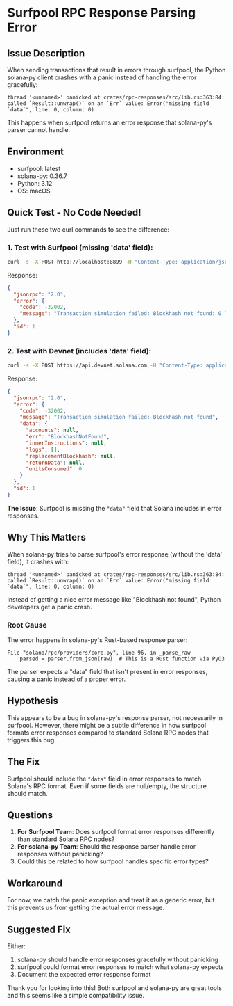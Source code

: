 # Surfpool RPC Response Parsing Error

## Issue Description

When sending transactions that result in errors through surfpool, the Python solana-py client crashes with a panic instead of handling the error gracefully:

```
thread '<unnamed>' panicked at crates/rpc-responses/src/lib.rs:363:84:
called `Result::unwrap()` on an `Err` value: Error("missing field `data`", line: 0, column: 0)
```

This happens when surfpool returns an error response that solana-py's parser cannot handle.

## Environment

- surfpool: latest
- solana-py: 0.36.7
- Python: 3.12
- OS: macOS

## Quick Test - No Code Needed!

Just run these two curl commands to see the difference:

### 1. Test with Surfpool (missing 'data' field):
```bash
curl -s -X POST http://localhost:8899 -H "Content-Type: application/json" -d '{"jsonrpc":"2.0","id":1,"method":"sendTransaction","params":["4vJ9JU1bJJE96FWSJKvHsmmFADCg4gpZQff4P3bkLKi"]}' | jq .
```

Response:
```json
{
  "jsonrpc": "2.0",
  "error": {
    "code": -32002,
    "message": "Transaction simulation failed: Blockhash not found: 0 log messages:\n"
  },
  "id": 1
}
```

### 2. Test with Devnet (includes 'data' field):
```bash
curl -s -X POST https://api.devnet.solana.com -H "Content-Type: application/json" -d '{"jsonrpc":"2.0","id":1,"method":"sendTransaction","params":["4vJ9JU1bJJE96FWSJKvHsmmFADCg4gpZQff4P3bkLKi"]}' | jq .
```

Response:
```json
{
  "jsonrpc": "2.0",
  "error": {
    "code": -32002,
    "message": "Transaction simulation failed: Blockhash not found",
    "data": {
      "accounts": null,
      "err": "BlockhashNotFound",
      "innerInstructions": null,
      "logs": [],
      "replacementBlockhash": null,
      "returnData": null,
      "unitsConsumed": 0
    }
  },
  "id": 1
}
```

**The Issue**: Surfpool is missing the `"data"` field that Solana includes in error responses.

## Why This Matters

When solana-py tries to parse surfpool's error response (without the 'data' field), it crashes with:
```
thread '<unnamed>' panicked at crates/rpc-responses/src/lib.rs:363:84:
called `Result::unwrap()` on an `Err` value: Error("missing field `data`", line: 0, column: 0)
```

Instead of getting a nice error message like "Blockhash not found", Python developers get a panic crash.

### Root Cause

The error happens in solana-py's Rust-based response parser:
```
File "solana/rpc/providers/core.py", line 96, in _parse_raw
    parsed = parser.from_json(raw)  # This is a Rust function via PyO3
```

The parser expects a "data" field that isn't present in error responses, causing a panic instead of a proper error.

## Hypothesis

This appears to be a bug in solana-py's response parser, not necessarily in surfpool. However, there might be a subtle difference in how surfpool formats error responses compared to standard Solana RPC nodes that triggers this bug.

## The Fix

Surfpool should include the `"data"` field in error responses to match Solana's RPC format. Even if some fields are null/empty, the structure should match.

## Questions

1. **For Surfpool Team**: Does surfpool format error responses differently than standard Solana RPC nodes?
2. **For solana-py Team**: Should the response parser handle error responses without panicking?
3. Could this be related to how surfpool handles specific error types?

## Workaround

For now, we catch the panic exception and treat it as a generic error, but this prevents us from getting the actual error message.

## Suggested Fix

Either:
1. solana-py should handle error responses gracefully without panicking
2. surfpool could format error responses to match what solana-py expects
3. Document the expected error response format

Thank you for looking into this! Both surfpool and solana-py are great tools and this seems like a simple compatibility issue.